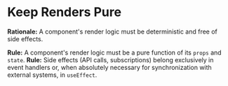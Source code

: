 # Keep Renders Pure

**Rationale:** A component's render logic must be deterministic and free of side effects.

**Rule:** A component's render logic must be a pure function of its `props` and `state`.
**Rule:** Side effects (API calls, subscriptions) belong exclusively in event handlers or, when absolutely necessary for synchronization with external systems, in `useEffect`.
